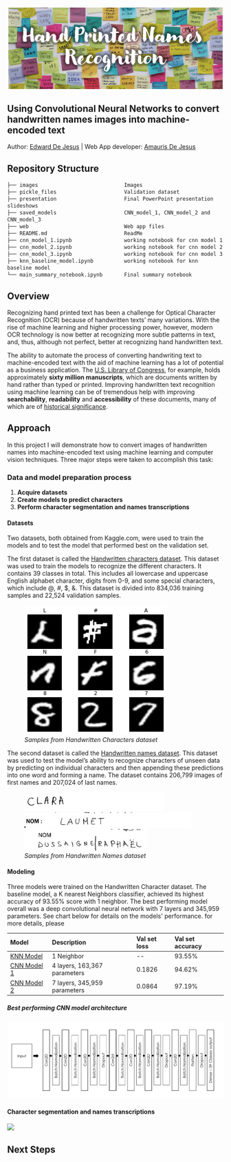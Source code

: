<p><img src="./images/git-hub-header-3.png" alt="Header"></p>

## Using Convolutional Neural Networks to convert handwritten names images into machine-encoded text
Author: [Edward De Jesus](https://github.com/edejesus196) | Web App developer: [Amauris De Jesus ](https://github.com/Amauris)

## Repository Structure
    
    ├── images                            Images
    ├── pickle_files                      Validation dataset
    ├── presentation                      Final PowerPoint presentation slideshows
    ├── saved_models                      CNN_model_1, CNN_model_2 and CNN_model_3
    ├── web                               Web app files
    ├── README.md                         ReadMe
    ├── cnn_model_1.ipynb                 working notebook for cnn model 1
    ├── cnn_model_2.ipynb                 working notebook for cnn model 2
    ├── cnn_model_3.ipynb                 working notebook for cnn model 3
    ├── knn_baseline_model.ipynb          working notebook for knn baseline model
    └── main_summary_notebook.ipynb       Final summary notebook 

## Overview

Recognizing hand printed text has been a challenge for Optical Character Recognition (OCR) because of handwritten texts’ many variations. With the rise of machine learning and higher processing power, however, modern OCR technology is now better at recognizing more subtle patterns in text, and, thus, although not perfect, better at recognizing hand handwritten text. 

The ability to automate the process of converting handwriting text to machine-encoded text with the aid of machine learning has a lot of potential as a business application. The [U.S. Library of Congress](https://www.loc.gov/rr/mss/), for example, holds approximately **sixty million manuscripts**, which are documents written by hand rather than typed or printed. Improving handwritten text recognition using machine learning can be of tremendous help with improving **searchability**, **readability** and **accessibility** of these documents, many of which are of [historical significance](https://guides.loc.gov/manuscripts-illustrated-guide).

## Approach

In this project I will demonstrate how to convert images of handwritten names into machine-encoded text using machine learning and computer vision techniques. Three major steps were taken to accomplish this task:

### Data and model preparation process
1. **Acquire datasets**
2. **Create models to predict characters**
3. **Perform character segmentation and names transcriptions**

#### Datasets
Two datasets, both obtained from Kaggle.com, were used to train the models and to test the model that performed best on the validation set.

The first dataset is called the [Handwritten characters dataset](https://www.kaggle.com/vaibhao/handwritten-characters). This dataset was used to train the models to recognize the different characters. It contains 39 classes in total. This includes all lowercase and uppercase English alphabet character, digits from 0-9, and some special characters, which include @, #, $, &. This dataset is divided into 834,036 training samples and 22,524 validation samples.

<p>
<figure>
  <img src="./images/handwritten-characters-samples.png" alt="samples">
  <figcaption><em>Samples from Handwritten Characters dataset</em></figcaption>
</figure>
</p>

The second dataset is called the [Handwritten names dataset](https://www.kaggle.com/landlord/handwriting-recognition). This dataset was  used to test the model’s ability to recognize characters of unseen data by predicting on individual characters and then appending these predictions into one word and  forming a name.  The dataset contains 206,799 images of first names and 207,024 of last names. 


<figure>
    <kbd><img src="./images/TRAIN_00411.jpg" alt="samples"></kbd>
    <kbd><img src="./images/TRAIN_00412.jpg" alt="samples"></kbd>
    <kbd><img src="./images/TRAIN_00413.jpg" alt="samples"></kbd>
  <figcaption><em>Samples from Handwritten Names dataset</em></figcaption>
</figure>
</p>

#### Modeling
Three models were trained on the Handwritten Character dataset. The baseline model, a K nearest Neighbors classifier, achieved its highest accuracy of 93.55% score with 1 neighbor. The best performing model overall was a deep convolutional neural network with 7 layers and 345,959 parameters. See chart below for details on the models' performance. for more details, please

|Model      |Description                 |Val set loss|Val set accuracy|
|:----------|:---------------------------|:-----------|:---------------|
|[KNN Model](https://github.com/edejesus196/handwritten_names_recognition/blob/main/knn_baseline_model.ipynb)  |1 Neighbor                  |--          |93.55%          |
|[CNN Model 1](https://github.com/edejesus196/handwritten_names_recognition/blob/main/cnn_model_1.ipynb)|4 layers, 163,367 parameters|0.1826      |94.62%          |
|[CNN Model 2](https://github.com/edejesus196/handwritten_names_recognition/blob/main/cnn_model_3.ipynb)|7 layers, 345,959 parameters|0.0864      |97.19%          |

##### Best performing CNN model architecture

<p><img src="./images/CNN_model_3 - architecture.png"></p>

#### Character segmentation and names transcriptions

<p><img src="./images/webb-app.gif"></p>

## Next Steps